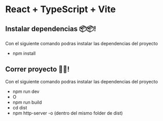# React + TypeScript + Vite

## Instalar dependencias  📦📦!

Con el siguiente comando podras instalar las dependencias del proyecto

- npm install

## Correr proyecto  🚀🚀!

Con el siguiente comando podras instalar las dependencias del proyecto

- npm run dev
- O
- npm run build
- cd dist
- npm http-server -o (dentro del mismo folder de dist)


